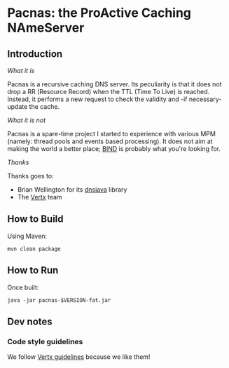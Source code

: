 # Pacnas: the ProActive Caching NAmeServer

## Introduction 

*What it is*

Pacnas is a recursive caching DNS server. Its peculiarity is that it does not drop a RR (Resource Record) when the TTL (Time To Live) is reached. Instead, it performs a new request to check the validity and -if necessary- update the cache.  

*What it is not*

Pacnas is a spare-time project I started to experience with various MPM (namely: thread pools and events based processing). It does not aim at making the world a better place; [BIND](https://www.isc.org/downloads/bind/) is probably what you're looking for.

*Thanks*

Thanks goes to:
* Brian Wellington for its [dnsjava](http://www.xbill.org/dnsjava/) library
* The [Vertx](http://vertx.io/) team 

## How to Build

Using Maven:

```
mvn clean package
```

## How to Run 

Once built:

```
java -jar pacnas-$VERSION-fat.jar
```

## Dev notes

### Code style guidelines

We follow [Vertx guidelines](https://github.com/vert-x3/wiki/wiki/Vert.x-code-style-guidelines) because we like them!
